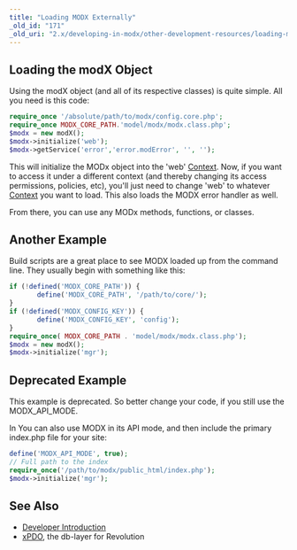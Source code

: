 ```yaml
---
title: "Loading MODX Externally"
_old_id: "171"
_old_uri: "2.x/developing-in-modx/other-development-resources/loading-modx-externally"
---
```


## Loading the modX Object

 Using the modX object (and all of its respective classes) is quite simple. All you need is this code:

 ``` php
require_once '/absolute/path/to/modx/config.core.php';
require_once MODX_CORE_PATH.'model/modx/modx.class.php';
$modx = new modX();
$modx->initialize('web');
$modx->getService('error','error.modError', '', '');
```

 This will initialize the MODx object into the 'web' [Context](building-sites/contexts "Contexts"). Now, if you want to access it under a different context (and thereby changing its access permissions, policies, etc), you'll just need to change 'web' to whatever [Context](building-sites/contexts "Contexts") you want to load. This also loads the MODX error handler as well.

 From there, you can use any MODx methods, functions, or classes.

## Another Example

 Build scripts are a great place to see MODX loaded up from the command line. They usually begin with something like this:

 ``` php
if (!defined('MODX_CORE_PATH')) {
        define('MODX_CORE_PATH', '/path/to/core/');
}
if (!defined('MODX_CONFIG_KEY')) {
        define('MODX_CONFIG_KEY', 'config');
}
require_once( MODX_CORE_PATH . 'model/modx/modx.class.php');
$modx = new modX();
$modx->initialize('mgr');
```

## Deprecated Example

 This example is deprecated. So better change your code, if you still use the MODX\_API\_MODE.

 In You can also use MODX in its API mode, and then include the primary index.php file for your site:

  ``` php
define('MODX_API_MODE', true);
// Full path to the index
require_once('/path/to/modx/public_html/index.php');
$modx->initialize('mgr');
```

## See Also

- [Developer Introduction](extending-modx/getting-started/developer-introduction "Developer Introduction")
- [xPDO](extending-modx/xpdo "Home"), the db-layer for Revolution
